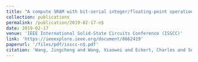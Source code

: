 ```yaml
---
title: "A compute SRAM with bit-serial integer/floating-point operations for programmable in-memory vector acceleration"
collection: publications
permalink: /publication/2019-02-17-n$
date: 2019-02-17
venue: 'IEEE International Solid-State Circuits Conference (ISSCC)'
link: 'https://ieeexplore.ieee.org/document/8662419'
paperurl: '/files/pdf/isscc-n$.pdf'
citation: 'Wang, Jingcheng and Wang, Xiaowei and Eckert, Charles and Subramaniyan, Arun and Das, Reetuparna and Blaauw, David and Sylvester, Dennis. 2019. &quot;A compute SRAM with bit-serial integer/floating-point operations for programmable in-memory vector acceleration&quot; <i>IEEE International Solid-State Circuits Conference (ISSCC)</i> doi: 10.1109/ISSCC.2019.8662419'
---
```

